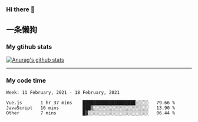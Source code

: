 ### Hi there 👋

## 一条懒狗
<!--
**kiss-me-quickly/kiss-me-quickly** is a ✨ _special_ ✨ repository because its `README.md` (this file) appears on your GitHub profile.

Here are some ideas to get you started:

- 🔭 I’m currently working on ...
- 🌱 I’m currently learning ...
- 👯 I’m looking to collaborate on ...
- 🤔 I’m looking for help with ...
- 💬 Ask me about ...
- 📫 How to reach me: ...
- 😄 Pronouns: ...
- ⚡ Fun fact: ...
-->


### My gtihub stats

[![Anurag's github stats](https://github-readme-stats.vercel.app/api?username=kiss-me-quickly)](https://github.com/anuraghazra/github-readme-stats)

***

### My code time

<!--START_SECTION:waka-->
```text
Week: 11 February, 2021 - 18 February, 2021

Vue.js       1 hr 37 mins    ████████████████████░░░░░   79.66 % 
JavaScript   16 mins         ███▒░░░░░░░░░░░░░░░░░░░░░   13.90 % 
Other        7 mins          █▓░░░░░░░░░░░░░░░░░░░░░░░   06.44 % 
```
<!--END_SECTION:waka-->
